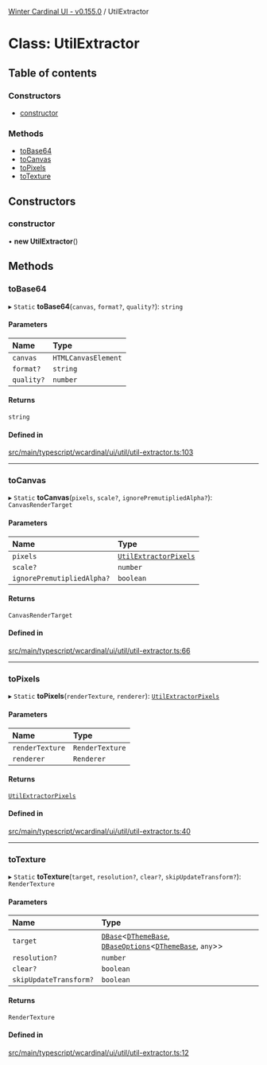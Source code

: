 [Winter Cardinal UI - v0.155.0](../index.md) / UtilExtractor

# Class: UtilExtractor

## Table of contents

### Constructors

- [constructor](UtilExtractor.md#constructor)

### Methods

- [toBase64](UtilExtractor.md#tobase64)
- [toCanvas](UtilExtractor.md#tocanvas)
- [toPixels](UtilExtractor.md#topixels)
- [toTexture](UtilExtractor.md#totexture)

## Constructors

### constructor

• **new UtilExtractor**()

## Methods

### toBase64

▸ `Static` **toBase64**(`canvas`, `format?`, `quality?`): `string`

#### Parameters

| Name | Type |
| :------ | :------ |
| `canvas` | `HTMLCanvasElement` |
| `format?` | `string` |
| `quality?` | `number` |

#### Returns

`string`

#### Defined in

[src/main/typescript/wcardinal/ui/util/util-extractor.ts:103](https://github.com/winter-cardinal/winter-cardinal-ui/blob/v0.155.0/src/main/typescript/wcardinal/ui/util/util-extractor.ts#L103)

___

### toCanvas

▸ `Static` **toCanvas**(`pixels`, `scale?`, `ignorePremutipliedAlpha?`): `CanvasRenderTarget`

#### Parameters

| Name | Type |
| :------ | :------ |
| `pixels` | [`UtilExtractorPixels`](../interfaces/UtilExtractorPixels.md) |
| `scale?` | `number` |
| `ignorePremutipliedAlpha?` | `boolean` |

#### Returns

`CanvasRenderTarget`

#### Defined in

[src/main/typescript/wcardinal/ui/util/util-extractor.ts:66](https://github.com/winter-cardinal/winter-cardinal-ui/blob/v0.155.0/src/main/typescript/wcardinal/ui/util/util-extractor.ts#L66)

___

### toPixels

▸ `Static` **toPixels**(`renderTexture`, `renderer`): [`UtilExtractorPixels`](../interfaces/UtilExtractorPixels.md)

#### Parameters

| Name | Type |
| :------ | :------ |
| `renderTexture` | `RenderTexture` |
| `renderer` | `Renderer` |

#### Returns

[`UtilExtractorPixels`](../interfaces/UtilExtractorPixels.md)

#### Defined in

[src/main/typescript/wcardinal/ui/util/util-extractor.ts:40](https://github.com/winter-cardinal/winter-cardinal-ui/blob/v0.155.0/src/main/typescript/wcardinal/ui/util/util-extractor.ts#L40)

___

### toTexture

▸ `Static` **toTexture**(`target`, `resolution?`, `clear?`, `skipUpdateTransform?`): `RenderTexture`

#### Parameters

| Name | Type |
| :------ | :------ |
| `target` | [`DBase`](DBase.md)<[`DThemeBase`](../interfaces/DThemeBase.md), [`DBaseOptions`](../interfaces/DBaseOptions.md)<[`DThemeBase`](../interfaces/DThemeBase.md), `any`\>\> |
| `resolution?` | `number` |
| `clear?` | `boolean` |
| `skipUpdateTransform?` | `boolean` |

#### Returns

`RenderTexture`

#### Defined in

[src/main/typescript/wcardinal/ui/util/util-extractor.ts:12](https://github.com/winter-cardinal/winter-cardinal-ui/blob/v0.155.0/src/main/typescript/wcardinal/ui/util/util-extractor.ts#L12)
